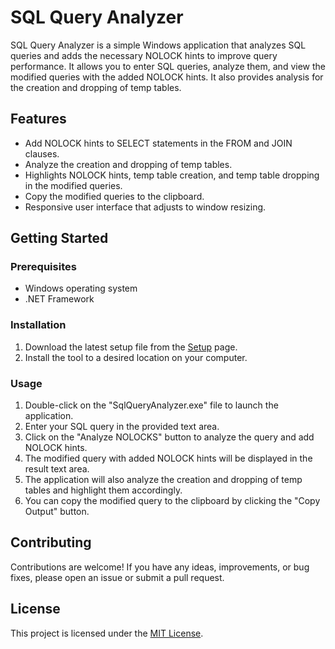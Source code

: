 # SQL Query Analyzer

SQL Query Analyzer is a simple Windows application that analyzes SQL queries and adds the necessary NOLOCK hints to improve query performance. It allows you to enter SQL queries, analyze them, and view the modified queries with the added NOLOCK hints. It also provides analysis for the creation and dropping of temp tables.

## Features

- Add NOLOCK hints to SELECT statements in the FROM and JOIN clauses.
- Analyze the creation and dropping of temp tables.
- Highlights NOLOCK hints, temp table creation, and temp table dropping in the modified queries.
- Copy the modified queries to the clipboard.
- Responsive user interface that adjusts to window resizing.

## Getting Started

### Prerequisites

- Windows operating system
- .NET Framework

### Installation

1. Download the latest setup file from the [Setup](https://github.com/kumarbijay/SqlQueryAnalyzer/Setup) page.
2. Install the tool to a desired location on your computer.

### Usage

1. Double-click on the "SqlQueryAnalyzer.exe" file to launch the application.
2. Enter your SQL query in the provided text area.
3. Click on the "Analyze NOLOCKS" button to analyze the query and add NOLOCK hints.
4. The modified query with added NOLOCK hints will be displayed in the result text area.
5. The application will also analyze the creation and dropping of temp tables and highlight them accordingly.
6. You can copy the modified query to the clipboard by clicking the "Copy Output" button.

## Contributing

Contributions are welcome! If you have any ideas, improvements, or bug fixes, please open an issue or submit a pull request.

## License

This project is licensed under the [MIT License](LICENSE).
